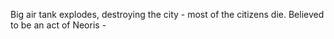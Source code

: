 Big air tank explodes, destroying the city - most of the citizens die. Believed to be an act of Neoris - 